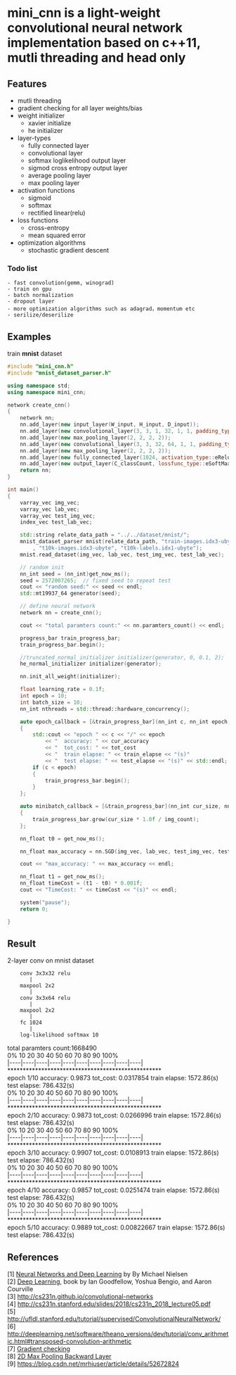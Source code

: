 
# **mini_cnn** is a light-weight convolutional neural network implementation based on c++11, mutli threading and head only


## Features</br>
- mutli threading
- gradient checking for all layer weights/bias
- weight initializer
	- xavier initialize
	- he initializer
- layer-types
	- fully connected layer
	- convolutional layer
	- softmax loglikelihood output layer
	- sigmod cross entropy output layer
	- average pooling layer
	- max pooling layer
- activation functions
	- sigmoid
	- softmax
	- rectified linear(relu)
- loss functions
	- cross-entropy
	- mean squared error
- optimization algorithms
	- stochastic gradient descent
### Todo list
	- fast convolution(gemm, winograd)
	- train on gpu
	- batch normalization
	- dropout layer
	- more optimization algorithms such as adagrad，momentum etc	
	- serilize/deserilize
## Examples</br>
train **mnist** dataset</br>
```cpp
#include "mini_cnn.h"
#include "mnist_dataset_parser.h"

using namespace std;
using namespace mini_cnn;

network create_cnn()
{
	network nn;
	nn.add_layer(new input_layer(W_input, H_input, D_input));
	nn.add_layer(new convolutional_layer(3, 3, 1, 32, 1, 1, padding_type::eValid, activation_type::eRelu));
	nn.add_layer(new max_pooling_layer(2, 2, 2, 2));
	nn.add_layer(new convolutional_layer(3, 3, 32, 64, 1, 1, padding_type::eValid, activation_type::eRelu));
	nn.add_layer(new max_pooling_layer(2, 2, 2, 2));
	nn.add_layer(new fully_connected_layer(1024, activation_type::eRelu));
	nn.add_layer(new output_layer(C_classCount, lossfunc_type::eSoftMax_LogLikelihood, activation_type::eSoftMax));
	return nn;
}

int main()
{
	varray_vec img_vec;
	varray_vec lab_vec;
	varray_vec test_img_vec;
	index_vec test_lab_vec;

	std::string relate_data_path = "../../dataset/mnist/";
	mnist_dataset_parser mnist(relate_data_path, "train-images.idx3-ubyte", "train-labels.idx1-ubyte"
		, "t10k-images.idx3-ubyte", "t10k-labels.idx1-ubyte");
	mnist.read_dataset(img_vec, lab_vec, test_img_vec, test_lab_vec);

	// random init
	nn_int seed = (nn_int)get_now_ms();
	seed = 2572007265;	// fixed seed to repeat test
	cout << "random seed:" << seed << endl;
	std::mt19937_64 generator(seed);

	// define neural network
	network nn = create_cnn();

	cout << "total paramters count:" << nn.paramters_count() << endl;

	progress_bar train_progress_bar;
	train_progress_bar.begin();

	//truncated_normal_initializer initializer(generator, 0, 0.1, 2);
	he_normal_initializer initializer(generator);

	nn.init_all_weight(initializer);

	float learning_rate = 0.1f;
	int epoch = 10;
	int batch_size = 10;
	nn_int nthreads = std::thread::hardware_concurrency();

	auto epoch_callback = [&train_progress_bar](nn_int c, nn_int epoch, nn_float cur_accuracy, nn_float tot_cost, nn_float train_elapse, nn_float test_elapse)
	{
		std::cout << "epoch " << c << "/" << epoch 
			<< "  accuracy: " << cur_accuracy
			<< "  tot_cost: " << tot_cost 
			<< "  train elapse: " << train_elapse << "(s)" 
			<< "  test elapse: " << test_elapse << "(s)" << std::endl;
		if (c < epoch)
		{
			train_progress_bar.begin();
		}
	};

	auto minibatch_callback = [&train_progress_bar](nn_int cur_size, nn_int img_count)
	{
		train_progress_bar.grow(cur_size * 1.0f / img_count);
	};

	nn_float t0 = get_now_ms();

	nn_float max_accuracy = nn.SGD(img_vec, lab_vec, test_img_vec, test_lab_vec, generator, epoch, batch_size, learning_rate, nthreads, minibatch_callback, epoch_callback);

	cout << "max_accuracy: " << max_accuracy << endl;

	nn_float t1 = get_now_ms();
	nn_float timeCost = (t1 - t0) * 0.001f;
	cout << "TimeCost: " << timeCost << "(s)" << endl;

	system("pause");
	return 0;

}

```
## Result</br>

2-layer conv on mnist dataset</br>
```
	conv 3x3x32 relu
	   |
	maxpool 2x2
	   |
	conv 3x3x64 relu
	   |
	maxpool 2x2
	   |
	fc 1024
	   |
	log-likelihood softmax 10
```
total paramters count:1668490</br>
0%   10   20   30   40   50   60   70   80   90   100%</br>
|----|----|----|----|----|----|----|----|----|----|</br>
**************************************************</br>
epoch 1/10  accuracy: 0.9873  tot_cost: 0.0317854  train elapse: 1572.86(s)  test elapse: 786.432(s)</br>
0%   10   20   30   40   50   60   70   80   90   100%</br>
|----|----|----|----|----|----|----|----|----|----|</br>
**************************************************</br>
epoch 2/10  accuracy: 0.9873  tot_cost: 0.0266996  train elapse: 1572.86(s)  test elapse: 786.432(s)</br>
0%   10   20   30   40   50   60   70   80   90   100%</br>
|----|----|----|----|----|----|----|----|----|----|</br>
**************************************************</br>
epoch 3/10  accuracy: 0.9907  tot_cost: 0.0108913  train elapse: 1572.86(s)  test elapse: 786.432(s)</br>
0%   10   20   30   40   50   60   70   80   90   100%</br>
|----|----|----|----|----|----|----|----|----|----|</br>
**************************************************</br>
epoch 4/10  accuracy: 0.9857  tot_cost: 0.0251474  train elapse: 1572.86(s)  test elapse: 786.432(s)</br>
0%   10   20   30   40   50   60   70   80   90   100%</br>
|----|----|----|----|----|----|----|----|----|----|</br>
**************************************************</br>
epoch 5/10  accuracy: 0.9889  tot_cost: 0.00822667  train elapse: 1572.86(s)  test elapse: 786.432(s)</br>


## References</br>
[1] [Neural Networks and Deep Learning](http://neuralnetworksanddeeplearning.com/) by By Michael Nielsen</br>
[2] [Deep Learning](http://www.deeplearningbook.org/), book by Ian Goodfellow, Yoshua Bengio, and Aaron Courville</br>
[3] http://cs231n.github.io/convolutional-networks </br>
[4] http://cs231n.stanford.edu/slides/2018/cs231n_2018_lecture05.pdf</br>
[5] http://ufldl.stanford.edu/tutorial/supervised/ConvolutionalNeuralNetwork/</br>
[6] http://deeplearning.net/software/theano_versions/dev/tutorial/conv_arithmetic.html#transposed-convolution-arithmetic</br>
[7] [Gradient checking](http://ufldl.stanford.edu/wiki/index.php/Gradient_checking_and_advanced_optimization)</br>
[8] [2D Max Pooling Backward Layer](https://software.intel.com/sites/products/documentation/doclib/daal/daal-user-and-reference-guides/daal_prog_guide/GUID-2C3AA967-AE6A-4162-84EB-93BE438E3A05.htm)</br>
[9] https://blog.csdn.net/mrhiuser/article/details/52672824

